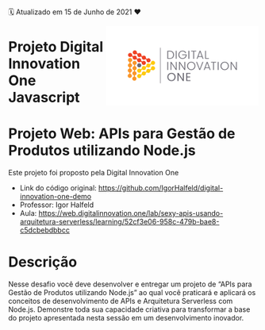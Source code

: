 :spiral_calendar: Atualizado em 15 de Junho de 2021 :heart:

<img align="right" alt="GIF" height="160px" src="https://github.com/rdeconti/rdeconti-resources/blob/main/Digital%20Innovation%20One%20-%20Logotipo.png" />

# Projeto Digital Innovation One Javascript
# Projeto Web: APIs para Gestão de Produtos utilizando Node.js
Este projeto foi proposto pela Digital Innovation One 
- Link do código original: https://github.com/IgorHalfeld/digital-innovation-one-demo
- Professor: Igor Halfeld
- Aula: https://web.digitalinnovation.one/lab/sexy-apis-usando-arquitetura-serverless/learning/52cf3e06-958c-479b-bae8-c5dcbebdbbcc

# Descrição
Nesse desafio você deve desenvolver e entregar um projeto de “APIs para Gestão de Produtos utilizando Node.js” ao qual você praticará e aplicará os conceitos de desenvolvimento de APIs e Arquitetura Serverless com Node.js. Demonstre toda sua capacidade criativa para transformar a base do projeto apresentada nesta sessão em um desenvolvimento inovador.
